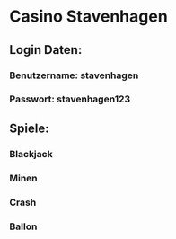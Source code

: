 # Casino Stavenhagen
## Login Daten:
### Benutzername: stavenhagen
### Passwort: stavenhagen123

## Spiele:
### Blackjack
### Minen
### Crash
### Ballon

